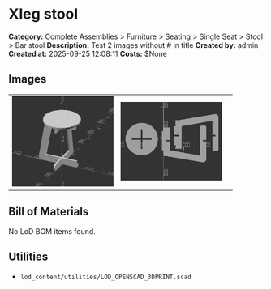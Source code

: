 # Xleg stool
**Category:** Complete Assemblies > Furniture > Seating > Single Seat > Stool > Bar stool
**Description:** Test 2 images without # in title
**Created by:** admin
**Created at:** 2025-09-25 12:08:11
**Costs:** $None

## Images
| | | |
|---|---|---|
| <img src="images/Stool_XLegs_v2_1.png" alt="Stool_XLegs_v2_1.png" width="200"/> | <img src="images/Stool_XLegs_v2_2.png" alt="Stool_XLegs_v2_2.png" width="200"/> |  |

## Bill of Materials
No LoD BOM items found.

## Utilities
- `lod_content/utilities/LOD_OPENSCAD_3DPRINT.scad`